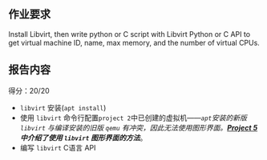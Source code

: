 ## 作业要求

Install Libvirt, then write python or C script with Libvirt Python or C API to get virtual machine ID, name, max memory, and the number of virtual CPUs.

## 报告内容

得分：20/20

* `libvirt` 安装(`apt install`)
* 使用 `libvirt` 命令行配置`project 2`中已创建的虚拟机——_`apt`安装的新版 `libvirt` 与编译安装的旧版 `qemu` 有冲突，因此无法使用图形界面。**[Project 5](https://github.com/guanrenyang/SJTU-EI313-Virtualization_and_Cloud_Computing/blob/main/Project%205/libvirt%E5%9B%BE%E5%BD%A2%E5%8C%96%E7%95%8C%E9%9D%A2%E9%85%8D%E7%BD%AE.md)中介绍了使用 `libvirt` 图形界面的方法**_。
* 编写 `libvirt` C语言 API

